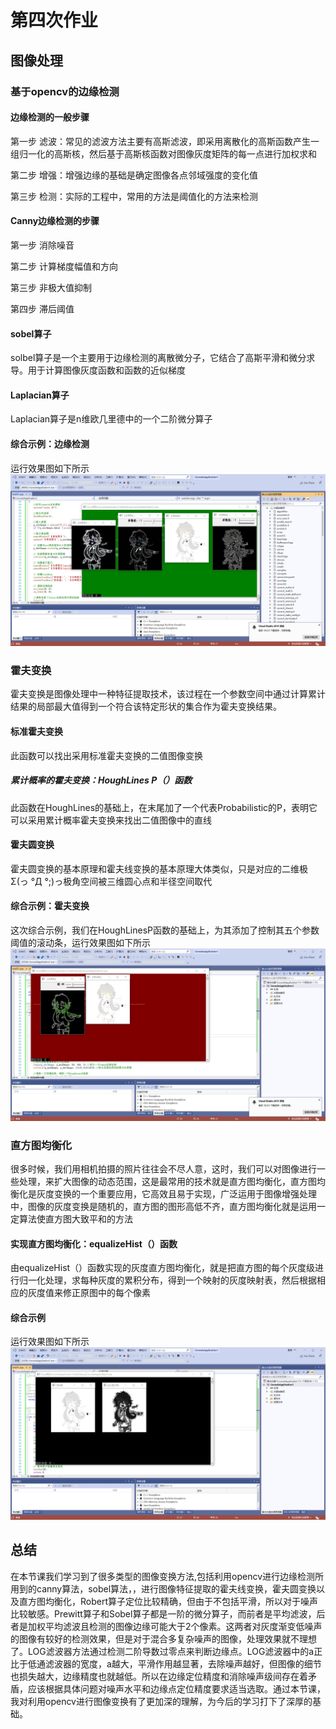 # 第四次作业
## 图像处理
### 基于opencv的边缘检测
#### 边缘检测的一般步骤
第一步 滤波：常见的滤波方法主要有高斯滤波，即采用离散化的高斯函数产生一组归一化的高斯核，然后基于高斯核函数对图像灰度矩阵的每一点进行加权求和

第二步 增强：增强边缘的基础是确定图像各点邻域强度的变化值

第三步 检测：实际的工程中，常用的方法是阈值化的方法来检测
#### Canny边缘检测的步骤
第一步 消除噪音

第二步 计算梯度幅值和方向

第三步 非极大值抑制

第四步 滞后阈值
#### sobel算子
solbel算子是一个主要用于边缘检测的离散微分子，它结合了高斯平滑和微分求导。用于计算图像灰度函数和函数的近似梯度
#### Laplacian算子
Laplacian算子是n维欧几里德中的一个二阶微分算子
#### 综合示例：边缘检测
运行效果图如下所示
![](github/014.png)
### 霍夫变换
霍夫变换是图像处理中一种特征提取技术，该过程在一个参数空间中通过计算累计结果的局部最大值得到一个符合该特定形状的集合作为霍夫变换结果。
#### 标准霍夫变换
此函数可以找出采用标准霍夫变换的二值图像变换
##### 累计概率的霍夫变换：HoughLines P（）函数
此函数在HoughLines的基础上，在末尾加了一个代表Probabilistic的P，表明它可以采用累计概率霍夫变换来找出二值图像中的直线
#### 霍夫圆变换
霍夫圆变换的基本原理和霍夫线变换的基本原理大体类似，只是对应的二维极Σ(っ °Д °;)っ极角空间被三维圆心点和半径空间取代
#### 综合示例：霍夫变换
这次综合示例，我们在HoughLinesP函数的基础上，为其添加了控制其五个参数阈值的滚动条，运行效果图如下所示
![](github/015.png)
### 直方图均衡化
很多时候，我们用相机拍摄的照片往往会不尽人意，这时，我们可以对图像进行一些处理，来扩大图像的动态范围，这是最常用的技术就是直方图均衡化，直方图均衡化是灰度变换的一个重要应用，它高效且易于实现，广泛运用于图像增强处理中，图像的灰度变换是随机的，直方图的图形高低不齐，直方图均衡化就是运用一定算法使直方图大致平和的方法
#### 实现直方图均衡化：equalizeHist（）函数
由equalizeHist（）函数实现的灰度直方图均衡化，就是把直方图的每个灰度级进行归一化处理，求每种灰度的累积分布，得到一个映射的灰度映射表，然后根据相应的灰度值来修正原图中的每个像素
#### 综合示例
运行效果图如下所示
![](github/016.png)
## 总结
在本节课我们学习到了很多类型的图像变换方法,包括利用opencv进行边缘检测所用到的canny算法，sobel算法，，进行图像特征提取的霍夫线变换，霍夫圆变换以及直方图均衡化，Robert算子定位比较精确，但由于不包括平滑，所以对于噪声比较敏感。Prewitt算子和Sobel算子都是一阶的微分算子，而前者是平均滤波，后者是加权平均滤波且检测的图像边缘可能大于2个像素。这两者对灰度渐变低噪声的图像有较好的检测效果，但是对于混合多复杂噪声的图像，处理效果就不理想了。LOG滤波器方法通过检测二阶导数过零点来判断边缘点。LOG滤波器中的a正比于低通滤波器的宽度，a越大，平滑作用越显著，去除噪声越好，但图像的细节也损失越大，边缘精度也就越低。所以在边缘定位精度和消除噪声级间存在着矛盾，应该根据具体问题对噪声水平和边缘点定位精度要求适当选取。通过本节课，我对利用opencv进行图像变换有了更加深的理解，为今后的学习打下了深厚的基础。